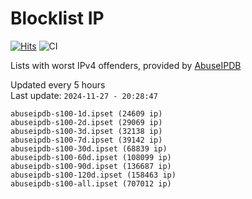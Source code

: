 # Blocklist IP

[![Hits](https://hits.seeyoufarm.com/api/count/incr/badge.svg?url=https%3A%2F%2Fgithub.com%2Fborestad%2Fblocklist-ip%2F&count_bg=%2379C83D&title_bg=%23555555&icon=&icon_color=%23E7E7E7&title=hits&edge_flat=false)](https://hits.seeyoufarm.com)  ![CI](https://img.shields.io/github/workflow/status/borestad/blocklist-ip/CI?style=flat-square)

Lists with worst IPv4 offenders, provided by [AbuseIPDB](https://www.abuseipdb.com/)

<!-- FOOTER-PLACEHOLDER -->
Updated every 5 hours<br>
Last update: `2024-11-27 - 20:28:47`
```
abuseipdb-s100-1d.ipset (24609 ip)
abuseipdb-s100-2d.ipset (29069 ip)
abuseipdb-s100-3d.ipset (32138 ip)
abuseipdb-s100-7d.ipset (39142 ip)
abuseipdb-s100-30d.ipset (68839 ip)
abuseipdb-s100-60d.ipset (108099 ip)
abuseipdb-s100-90d.ipset (136687 ip)
abuseipdb-s100-120d.ipset (158463 ip)
abuseipdb-s100-all.ipset (707012 ip)
```
